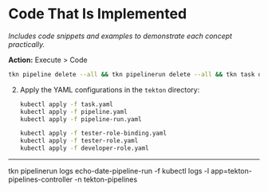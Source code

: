 # Code That Is Implemented

*Includes code snippets and examples to demonstrate each concept practically.*

**Action:** Execute > Code

```bash
tkn pipeline delete --all && tkn pipelinerun delete --all && tkn task delete --all && tkn taskrun delete --all
```

2. Apply the YAML configurations in the `tekton` directory:
   ```sh
   kubectl apply -f task.yaml
   kubectl apply -f pipeline.yaml
   kubectl apply -f pipeline-run.yaml
   
   kubectl apply -f tester-role-binding.yaml
   kubectl apply -f tester-role.yaml
   kubectl apply -f developer-role.yaml
   ```

---

tkn pipelinerun logs echo-date-pipeline-run -f
kubectl logs -l app=tekton-pipelines-controller -n tekton-pipelines
